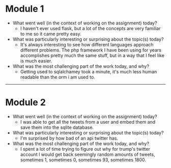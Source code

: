 # Module 1
- What went well (in the context of working on the assignment) today?
    - I haven't ever used flask, but a lot of the concepts are very familiar
     to me so it came pretty easy.
- What was particularly interesting or surprising about the topic(s) today?
    - It's always interesting to see how different languages approach
     different problems. The php framework I have been using for years
      accomplishes pretty much the same stuff, but in a way that I feel like
       is much easier.
- What was the most challenging part of the work today, and why?
    - Getting used to sqlalchamey took a minute, it's much less human
     readable than the orm i am used to.
     
----
# Module 2
- What went well (in the context of working on the assignment) today?
    - I was able to get all the tweets from a user and embed them and save
     them into the sqlite database.
 - What was particularly interesting or surprising about the topic(s) today?
    - I'm surprised by how bad of an api twitter has.
- What was the most challenging part of the work today, and why?
    - I spent a lot of time trying to figure out why for trump's twitter
     account I would get back seemingly random amounts of tweets, sometimes
      1, sometimes 0, sometimes 93, sometimes 1800. 